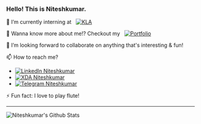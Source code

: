 ### Hello! This is Niteshkumar.

🔭 I’m currently interning at &nbsp; [![KLA](https://img.shields.io/badge/KLA-❤-red)](https://www.kla-tencor.com/)

🤔 Wanna know more about me!? Checkout my &nbsp; [![Portfolio](https://img.shields.io/badge/Portfolio-❤-orange)](https://niteshkumar2000.github.io/portfolio/)

👯 I’m looking forward to collaborate on anything that's interesting & fun!

📫 How to reach me?
  - [![LinkedIn Niteshkumar](https://img.shields.io/badge/LinkedIn-❤-blue)](https://www.linkedin.com/in/niteshkumar-s-b4379a148/)
  - [![XDA Niteshkumar](https://img.shields.io/badge/XDA-❤-brown)](https://forum.xda-developers.com/member.php?u=9418003)
  - [![Telegram Niteshkumar](https://img.shields.io/badge/Telegram-❤-blue)](https://t.me/Niteshkumar15/)

⚡ Fun fact: I love to play flute!

---
<img align="left" alt="Niteshkumar's Github Stats" src="https://github-readme-stats.vercel.app/api?username=niteshkumar2000&show_icons=true&hide_border=true&include_all_commits=true&count_private=true" />
